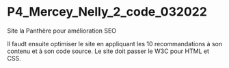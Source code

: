 # P4_Mercey_Nelly_2_code_032022
Site la Panthère pour amélioration SEO


Il faudt ensuite optimiser le site en appliquant les 10 recommandations à son contenu et à son code source. Le site doit passer le W3C pour HTML et CSS.
